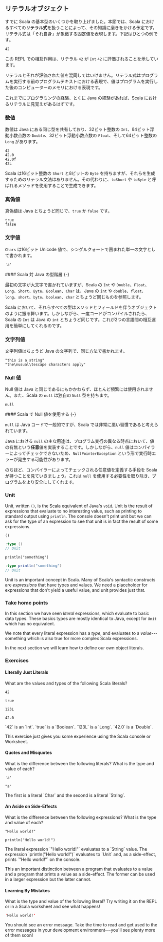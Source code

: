 ## リテラルオブジェクト

すでに Scala の基本型のいくつかを取り上げました。本節では、Scala におけるすべての**リテラル式**を扱うことによって、その知識に磨きをかける予定です。リテラル式は「それ自身」が象徴する固定値を表現します。下記はひとつの例です。

```tut:book
42
```

この REPL での相互作用は、リテラル `42` が `Int` `42` に評価されることを示しています。

リテラルとそれが評価された値を混同してはいけません。リテラル式はプログラムを実行する前のプログラムテキストにおける表現で、値はプログラムを実行した後のコンピューターのメモリにおける表現です。

これまでにプログラミングの経験、とくに Java の経験があれば、Scala におけるリテラルに見覚えがあるはずです。

### 数値

数値は Java にある同じ型を共有しており、32ビット整数の `Int`、64ビット浮動小数点数の `Double`、32ビット浮動小数点数の `Float`、そして64ビット整数の `Long` があります。 

```tut:book
42
42.0
42.0f
42L
```

Scala は16ビット整数の `Short` と8ビットの `Byte` を持ちますが、それらを生成するためのリテラル文法はありません。その代わりに、`toShort` や `toByte` と呼ばれるメソッドを使用することで生成できます。

### 真偽値

真偽値は Java とちょうど同じで、`true` か `false` です。

```tut:book
true
false
```

### 文字値

`Chars` は16ビット Unicode 値で、シングルクォートで囲まれた単一の文字として書かれます。

```tut:book
'a'
```

<div class="callout callout-info">
#### Scala 対 Java の型階層 {-}

最初の文字が大文字で書かれていますが、Scala の `Int` や `Double`、`Float`、`Long`、`Short`、`Byte`、`Boolean`、`Char` は、Java の `int` や `double`、`float`、`long`、`short`、`byte`、`boolean`、`char` とちょうど同じものを参照します。

Scala において、それらすべての型はメソッドとフィールドを伴うオブジェクトのように振る舞います。しかしながら、一度コードがコンパイルされたら、Scala の `Int` は Java の `int` とちょうど同じです。これが2つの言語間の相互運用を簡単にしてくれるのです。
</div>

### 文字列値

文字列値はちょうど Java の文字列で、同じ方法で書かれます。

```tut:book
"this is a string"
"the\nusual\tescape characters apply"
```

### Null 値

Null 値は Java と同じであるにもかかわらず、ほとんど頻繁には使用されません。また、Scala の `null` は独自の `Null` 型を持ちます。

```tut:book
null
```

<div class="callout callout-info">
#### Scala で Null 値を使用する {-}

`null` は Java コードで一般的ですが、Scala では非常に悪い習慣であると考えられています。

Java における `null` の主な用途は、プログラム実行の異なる時点において、値の有無という**任意**値を実装することです。しかしながら、`null` 値はコンパイラーによってチェックできないため、`NullPointerException` という形で実行時エラーが発生する可能性があります。

のちほど、コンパイラーによってチェックされる任意値を定義する手段を Scala が持つことを見ていきましょう。これは `null` を使用する必要性を取り除き、プログラムをより安全にしてくれます。
</div>

### Unit

Unit, written `()`, is the Scala equivalent of Java's `void`. Unit is the result of expressions that evaluate to no interesting value, such as printing to standard output using `println`. The console doesn't print unit but we can ask for the type of an expression to see that unit is in fact the result of some expressions.

```tut:book
()
```

```scala
:type ()
// Unit
```

```tut:book
println("something")
```

```scala
:type println("something")
// Unit
```

Unit is an important concept in Scala. Many of Scala's syntactic constructs are *expressions* that have types and values. We need a placeholder for expressions that don't yield a useful value, and unit provides just that.

### Take home points

In this section we have seen *literal* expressions, which evaluate to basic data types. These basics types are mostly identical to Java, except for `Unit` which has no equivalent.

We note that every literal expression has a *type*, and evaluates to a *value*---something which is also true for more complex Scala expressions.

In the next section we will learn how to define our own object literals.

### Exercises

#### Literally Just Literals

What are the values and types of the following Scala literals?

```tut:book:silent
42

true

123L

42.0
```

<div class="solution">
`42` is an `Int`. `true` is a `Boolean`. `123L` is a `Long`. `42.0` is a `Double`.

This exercise just gives you some experience using the Scala console or Worksheet.
</div>

#### Quotes and Misquotes

What is the difference between the following literals? What is the type and value of each?

```tut:book:silent
'a'

"a"
```

<div class="solution">
The first is a literal `Char` and the second is a literal `String`.
</div>

#### An Aside on Side-Effects

What is the difference between the following expressions? What is the type and value of each?

```tut:book:silent
"Hello world!"

println("Hello world!")
```

<div class="solution">
The literal expression `"Hello world!"` evaluates to a `String` value. The expression `println("Hello world!")` evaluates to `Unit` and, as a side-effect, prints `"Hello world!"` on the console.

This an important distinction between a program that evaluates to a value and a program that prints a value as a side-effect. The former can be used in a larger expression but the latter cannot.
</div>

#### Learning By Mistakes

What is the type and value of the following literal? Try writing it on the REPL or in a Scala worksheet and see what happens!

```scala
'Hello world!'
```

<div class="solution">
You should see an error message. Take the time to read and get used to the error messages in your development environment---you'll see plenty more of them soon!
</div>
